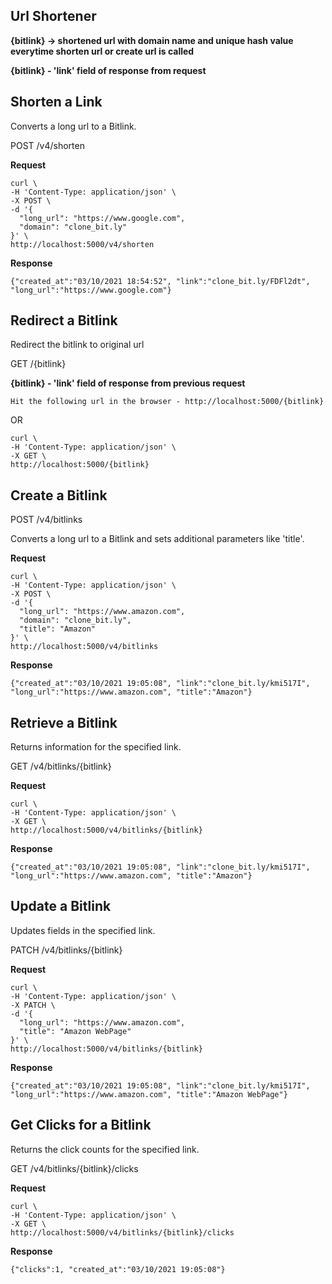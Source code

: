 ## Url Shortener

**{bitlink} -> shortened url with domain name and unique hash value everytime shorten url or create url is called**

**{bitlink} - 'link' field of response from request**

**Shorten a Link**
-----

Converts a long url to a Bitlink.

POST /v4/shorten

**Request**
```
curl \
-H 'Content-Type: application/json' \
-X POST \
-d '{
  "long_url": "https://www.google.com",
  "domain": "clone_bit.ly"
}' \
http://localhost:5000/v4/shorten
```
**Response**
```
{"created_at":"03/10/2021 18:54:52", "link":"clone_bit.ly/FDFl2dt", "long_url":"https://www.google.com"}
```


**Redirect a Bitlink**
-----

Redirect the bitlink to original url

GET /{bitlink}

**{bitlink} - 'link' field of response from previous request**
```
Hit the following url in the browser - http://localhost:5000/{bitlink}
```

OR
```
curl \
-H 'Content-Type: application/json' \
-X GET \
http://localhost:5000/{bitlink}
```


**Create a Bitlink**
-----

POST /v4/bitlinks 

Converts a long url to a Bitlink and sets additional parameters like 'title'.

**Request**
```
curl \
-H 'Content-Type: application/json' \
-X POST \
-d '{
  "long_url": "https://www.amazon.com",
  "domain": "clone_bit.ly",
  "title": "Amazon"
}' \
http://localhost:5000/v4/bitlinks
```

**Response**
```
{"created_at":"03/10/2021 19:05:08", "link":"clone_bit.ly/kmi517I", "long_url":"https://www.amazon.com", "title":"Amazon"}
```


**Retrieve a Bitlink**
-----

Returns information for the specified link.

GET /v4/bitlinks/{bitlink}

**Request**
```
curl \
-H 'Content-Type: application/json' \
-X GET \
http://localhost:5000/v4/bitlinks/{bitlink}
```

**Response**
```
{"created_at":"03/10/2021 19:05:08", "link":"clone_bit.ly/kmi517I", "long_url":"https://www.amazon.com", "title":"Amazon"}
```


**Update a Bitlink**
-----

Updates fields in the specified link.

PATCH /v4/bitlinks/{bitlink} 

**Request**
```
curl \
-H 'Content-Type: application/json' \
-X PATCH \
-d '{
  "long_url": "https://www.amazon.com",
  "title": "Amazon WebPage"
}' \
http://localhost:5000/v4/bitlinks/{bitlink}
```

**Response**
```
{"created_at":"03/10/2021 19:05:08", "link":"clone_bit.ly/kmi517I", "long_url":"https://www.amazon.com", "title":"Amazon WebPage"}
```


**Get Clicks for a Bitlink**
-----

Returns the click counts for the specified link.

GET /v4/bitlinks/{bitlink}/clicks

**Request** 
```
curl \
-H 'Content-Type: application/json' \
-X GET \
http://localhost:5000/v4/bitlinks/{bitlink}/clicks
```

**Response**
```
{"clicks":1, "created_at":"03/10/2021 19:05:08"}
```

